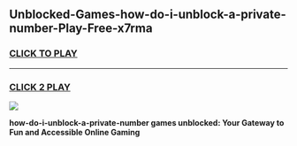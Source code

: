 
## Unblocked-Games-how-do-i-unblock-a-private-number-Play-Free-x7rma
<h3>
<a href="https://premium76.site?title=how-do-i-unblock-a-private-number&ref=23A">CLICK TO PLAY</a></h3>
<hr>

<h3>
<a href="https://premium76.site?title=how-do-i-unblock-a-private-number&ref=23A">CLICK 2 PLAY</a>
  
</h3>

<a href="https://premium76.site?title=how-do-i-unblock-a-private-number&ref=23A"><img src="https://clearcache.store/games.png"></a>


**how-do-i-unblock-a-private-number games unblocked: Your Gateway to Fun and Accessible Online Gaming**
